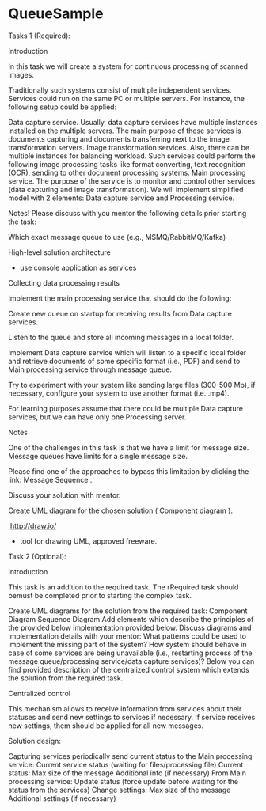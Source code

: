 # QueueSample
Tasks 1 (Required):

Introduction

In this task we will create a system for continuous processing of scanned images. 

Traditionally such systems consist of multiple independent services. Services could run on the same PC or multiple servers. For instance, the following setup could be applied: 

Data capture service. Usually, data capture services have multiple instances installed on the multiple servers. The main purpose of these services is documents capturing and documents transferring next to the image transformation servers. 
Image transformation services. Also, there can be multiple instances for balancing workload. Such services could perform the following image processing tasks like format converting, text recognition (OCR), sending to other document processing systems. 
Main processing service. The purpose of the service is to monitor and control other services (data capturing and image transformation). 
We will implement simplified model with 2 elements: Data capture service and Processing service. 

Notes! Please discuss with you mentor the following details prior starting the task: 

Which exact message queue to use (e.g., MSMQ/RabbitMQ/Kafka) 

High-level solution architecture  

* use console application as services 

Collecting data processing results 

Implement the main processing service that should do the following: 

Create new queue on startup for receiving results from Data capture services. 

Listen to the queue and store  all incoming messages in a local folder. 

Implement Data capture service which will listen to a specific local folder and retrieve documents of some specific format (i.e., PDF) and send to Main processing service through message queue. 

Try to experiment with your system like sending large files (300-500 Mb), if necessary, configure your system to use another format (i.e. .mp4). 

For learning purposes assume that there could be multiple Data capture services, but we can have only one Processing server.  

Notes 

One of the challenges in this task is that we have a limit for message size. Message queues have limits for a single message size.  

Please find one of the approaches to bypass this limitation by clicking the link: 
Message Sequence
. 

Discuss your solution with mentor. 

Create UML diagram for the chosen solution (
Component diagram
). 

﻿
http://draw.io/
 - tool for drawing UML, approved freeware.

Task 2 (Optional):

Introduction

This task is an addition to the required task. The rRequired task should bemust be completed prior to starting the  complex task. 

Create UML diagrams for the solution from the required task: 
Component Diagram 
Sequence Diagram
Add elements which describe the principles of the provided below implementation provided below. 
Discuss diagrams and implementation details with your mentor: 
What patterns could be used to implement the missing part of the system? 
How system should behave in case of some services are being unavailable (i.e., restarting process of the message queue/processing service/data capture services)? 
Below you can find provided description of the centralized control system which extends the solution from the required task. 

Centralized control 

This mechanism allows to receive information from services about their statuses and send new settings to services if necessary. If service receives new settings, them should be applied for all new messages. 

Solution design: 

Capturing services periodically send current status to the Main processing service: 
Current service status (waiting for files/processing file) 
Current status: 
Max size of the message 
Additional info (if necessary) 
From Main processing service: 
Update status (force update before waiting for the status from the services) 
Change settings: 
Max size of the message 
Additional settings (if necessary) 